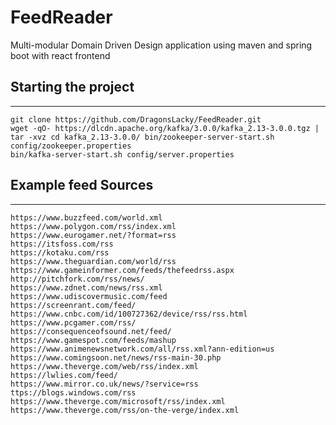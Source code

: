 # FeedReader

Multi-modular Domain Driven Design application using maven and spring boot with react frontend

## Starting the project
---    
    git clone https://github.com/DragonsLacky/FeedReader.git 
    wget -qO- https://dlcdn.apache.org/kafka/3.0.0/kafka_2.13-3.0.0.tgz | tar -xvz cd kafka_2.13-3.0.0/ bin/zookeeper-server-start.sh config/zookeeper.properties 
    bin/kafka-server-start.sh config/server.properties
    
## Example feed Sources
---
    https://www.buzzfeed.com/world.xml
    https://www.polygon.com/rss/index.xml
    https://www.eurogamer.net/?format=rss
    https://itsfoss.com/rss
    https://kotaku.com/rss
    https://www.theguardian.com/world/rss
    https://www.gameinformer.com/feeds/thefeedrss.aspx
    http://pitchfork.com/rss/news/
    https://www.zdnet.com/news/rss.xml
    https://www.udiscovermusic.com/feed
    https://screenrant.com/feed/
    https://www.cnbc.com/id/100727362/device/rss/rss.html
    https://www.pcgamer.com/rss/
    https://consequenceofsound.net/feed/
    https://www.gamespot.com/feeds/mashup
    https://www.animenewsnetwork.com/all/rss.xml?ann-edition=us
    https://www.comingsoon.net/news/rss-main-30.php
    https://www.theverge.com/web/rss/index.xml
    https://lwlies.com/feed/
    https://www.mirror.co.uk/news/?service=rss
    ttps://blogs.windows.com/rss
    https://www.theverge.com/microsoft/rss/index.xml
    https://www.theverge.com/rss/on-the-verge/index.xml
